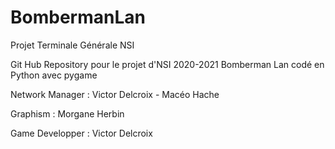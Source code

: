 # BombermanLan
Projet Terminale Générale NSI

Git Hub Repository pour le projet d'NSI 2020-2021 Bomberman Lan codé en Python avec pygame

Network Manager : Victor Delcroix - Macéo Hache

Graphism : Morgane Herbin

Game Developper : Victor Delcroix
